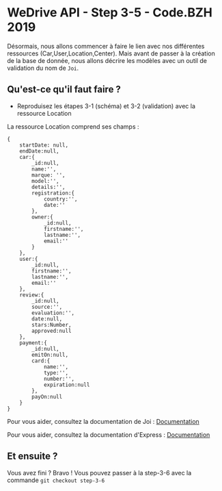 # WeDrive API - Step 3-5 - Code.BZH 2019

Désormais, nous allons commencer à faire le lien avec nos différentes ressources (Car,User,Location,Center). Mais avant de passer à la création de la base de donnée, nous allons décrire les modèles avec un outil de validation du nom de ``Joi``.

## Qu'est-ce qu'il faut faire ? 

- Reproduisez les étapes 3-1 (schéma) et 3-2 (validation) avec la ressource Location

La ressource Location comprend ses champs : 
```
{
    startDate: null,
    endDate:null,
    car:{
        _id:null,
        name:'',
        marque: '',
        model:'',
        details:'',
        registration:{
            country:'',
            date:''
        },
        owner:{
            _id:null,
            firstname:'',
            lastname:'',
            email:''
        }
    },
    user:{
        _id:null,
        firstname:'',
        lastname:'',
        email:''
    },
    review:{
        _id:null,
        source:'',
        evaluation:'',
        date:null,
        stars:Number,
        approved:null
    },
    payment:{
        _id:null,
        emitOn:null,
        card:{
            name:'',
            type:'',
            number:'',
            expiration:null
        },
        payOn:null
    }
}
```

Pour vous aider, consultez la documentation de Joi : [Documentation](https://github.com/hapijs/joi)

Pour vous aider, consultez la documentation d'Express : [Documentation](https://expressjs.com/fr/guide/routing.html)


## Et ensuite ? 

Vous avez fini ? Bravo ! Vous pouvez passer à la step-3-6 avec la commande ```git checkout step-3-6```
